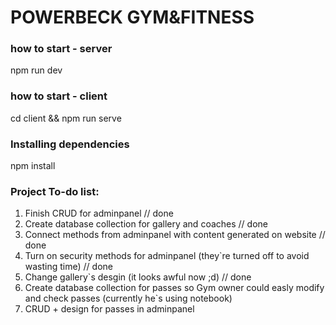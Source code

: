 # POWERBECK GYM&FITNESS

### how to start - server

npm run dev

### how to start - client 

cd client && npm run serve 

### Installing dependencies

npm install

### Project To-do list:

1. Finish CRUD for adminpanel // done
2. Create database collection for gallery and coaches // done
3. Connect methods from adminpanel with content generated on website // done
4. Turn on security methods for adminpanel (they`re turned off to avoid wasting time) // done
5. Change gallery`s desgin (it looks awful now ;d) // done
6. Create database collection for passes so Gym owner could easly modify and check passes (currently he`s using notebook)
7. CRUD + design for passes in adminpanel 